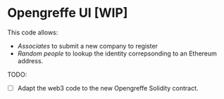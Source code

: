 # Opengreffe UI [WIP]

This code allows:

- _Associates_ to submit a new company to register
- _Random people_ to lookup the identity correpsonding to an Ethereum address.

TODO:

- [ ] Adapt the web3 code to the new Opengreffe Solidity contract. 
